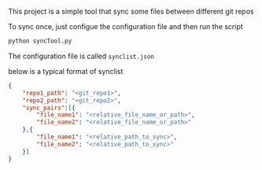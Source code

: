 This project is a simple tool that sync some files between different git repos

To sync once, just configue the configuration file and then run the script
```bash
python syncTool.py
```

The configuration file is called `synclist.json`

below is a typical format of synclist
```json
{
    "repo1_path": "<git_repo1>",
    "repo2_path": "<git_repo2>",
    "sync_pairs":[{
        "file_name1": "<relative_file_name_or_path>",
        "file_name2": "<relative_file_name_or_path>"
    },{
        "file_name1": "<relative_path_to_sync>",
        "file_name2": "<relative_path_to_sync>"
    }]
}
```
